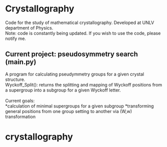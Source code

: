 # Crystallography
Code for the study of mathematical crystallography. Developed at UNLV department of Physics.<br>
Note: code is constantly being updated. If you wish to use the code, please notify me.<br>
## Current project: pseudosymmetry search (main.py)<br>
A program for calculating pseudymmetry groups for a given crystal structure.<br>
Wyckoff_Split(): returns the splitting and mapping of Wyckoff positions from a supergroup into a subgroup for a given Wyckoff letter.<br>
<br>
Current goals:<br>
*calculation of minimal supergroups for a given subgroup
*transforming general positions from one group setting to another via (W,w) transformation
# crystallography
